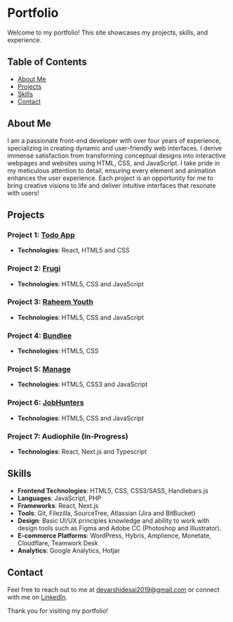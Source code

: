 # Portfolio

Welcome to my portfolio! This site showcases my projects, skills, and experience.

## Table of Contents
- [About Me](#about-me)
- [Projects](#projects)
- [Skills](#skills)
- [Contact](#contact)

## About Me
I am a passionate front-end developer with over four years of experience, specializing in creating dynamic and user-friendly web interfaces. I derive immense satisfaction from transforming conceptual designs into interactive webpages and websites using HTML, CSS, and JavaScript. I take pride in my meticulous attention to detail, ensuring every element and animation enhances the user experience. Each project is an opportunity for me to bring creative visions to life and deliver intuitive interfaces that resonate with users!

## Projects
### Project 1: [Todo App](https://deed1996.github.io/Todo-App/)
- **Technologies**: React, HTML5 and CSS

### Project 2: [Frugi](https://deed1996.github.io/Frugi/)
- **Technologies**: HTML5, CSS and JavaScript

### Project 3: [Raheem Youth](https://deed1996.github.io/Raheem-Youth/)
- **Technologies**: HTML5, CSS and JavaScript

### Project 4: [Bundlee](https://deed1996.github.io/Bundlee/)
- **Technologies**: HTML5, CSS

### Project 5: [Manage](https://deed1996.github.io/Manage/)
- **Technologies**: HTML5, CSS3 and JavaScript

### Project 6: [JobHunters](https://deed1996.github.io/JobHunters/)
- **Technologies**: HTML5, CSS and JavaScript

### Project 7: Audiophile (In-Progress)
- **Technologies**: React, Next.js and Typescript

## Skills
- **Frontend Technologies**: HTML5, CSS, CSS3/SASS, Handlebars.js
- **Languages**: JavaScript, PHP
- **Frameworks**: React, Next.js
- **Tools**: Git, Filezilla, SourceTree, Atlassian (Jira and BitBucket)
- **Design**: Basic UI/UX principles knowledge and ability to work with design tools such as Figma and Adobe CC (Photoshop and Illustrator).
- **E-commerce Platforms**: WordPress, Hybris, Amplience, Monetate, Cloudflare, Teamwork Desk
- **Analytics**: Google Analytics, Hotjar

## Contact
Feel free to reach out to me at [devarshidesai2019@gmail.com](mailto:devarshidesai2019@gmail.com) or connect with me on [LinkedIn](https://www.linkedin.com/in/devarshidesai2019/).

Thank you for visiting my portfolio!
